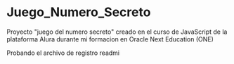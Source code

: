 # Juego_Numero_Secreto
Proyecto "juego del numero secreto" creado en el curso de JavaScript de la plataforma Alura durante mi formacion en Oracle Next Education (ONE)

 Probando el archivo de registro readmi
